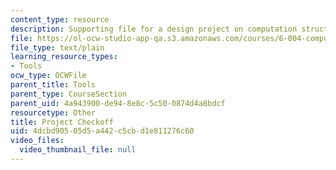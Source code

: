 ```yaml
---
content_type: resource
description: Supporting file for a design project on computation structures.
file: https://ol-ocw-studio-app-qa.s3.amazonaws.com/courses/6-004-computation-structures-spring-2009/4dcbd90505d5a442c5cbd1e811276c60_projcheckoff.uasm
file_type: text/plain
learning_resource_types:
- Tools
ocw_type: OCWFile
parent_title: Tools
parent_type: CourseSection
parent_uid: 4a943900-de94-8e8c-5c50-0874d4a8bdcf
resourcetype: Other
title: Project Checkoff
uid: 4dcbd905-05d5-a442-c5cb-d1e811276c60
video_files:
  video_thumbnail_file: null
---
```

